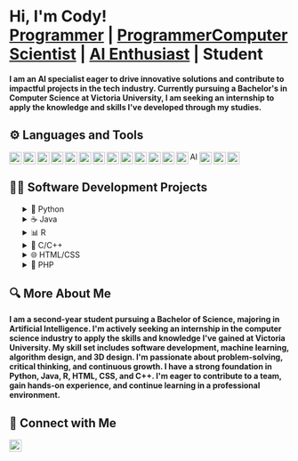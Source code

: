 <h1>Hi, I'm Cody!<br/>
<a href="https://github.com/Cody-Alexander">Programmer</a> | 
<a href="https://www.linkedin.com/in/cody-alexander-833536317/">ProgrammerComputer Scientist</a> | 
<a href="https://www.linkedin.com/in/cody-alexander-833536317/">AI Enthusiast</a> | 
Student</h1>

<p><b>I am an AI specialist eager to drive innovative solutions and contribute to impactful projects in the tech industry. Currently pursuing a Bachelor's in Computer Science at Victoria University, I am seeking an internship to apply the knowledge and skills I've developed through my studies.</b></p>

<h2>⚙️ Languages and Tools</h2>

<p>
<img align="left" alt="Python" width="22px" src="https://cdn.jsdelivr.net/gh/devicons/devicon/icons/python/python-original.svg" />                   
<img align="left" alt="JavaScript" width="22px" src="https://cdn.jsdelivr.net/gh/devicons/devicon/icons/javascript/javascript-original.svg" />                   
<img align="left" alt="Java" width="22px" src="https://cdn.jsdelivr.net/gh/devicons/devicon/icons/java/java-original.svg" />                   
<img align="left" alt="R" width="22px" src="https://cdn.jsdelivr.net/gh/devicons/devicon/icons/r/r-original.svg" />                   
<img align="left" alt="C++" width="22px" src="https://cdn.jsdelivr.net/gh/devicons/devicon/icons/cplusplus/cplusplus-original.svg" />                   
<img align="left" alt="HTML" width="22px" src="https://cdn.jsdelivr.net/gh/devicons/devicon/icons/html5/html5-original.svg" />                   
<img align="left" alt="CSS" width="22px" src="https://cdn.jsdelivr.net/gh/devicons/devicon/icons/css3/css3-original.svg" />                   
<img align="left" alt="PHP" width="22px" src="https://cdn.jsdelivr.net/gh/devicons/devicon/icons/php/php-original.svg" />                   
<img align="left" alt="SolidWorks" width="22px" src="https://github.com/Cody-Alexander/assets/blob/main/images.png" />
<img align="left" alt="Fusion 360" width="22px" src="https://img.icons8.com/color/48/000000/autodesk-fusion-360.png" />                   
<img align="left" alt="Blender" width="22px" src="https://cdn.jsdelivr.net/gh/devicons/devicon/icons/blender/blender-original.svg" />                   
<img align="left" alt="Meshmixer" width="22px" src="https://github.com/Cody-Alexander/assets/blob/main/20035465_1622642059E81meshmixer.png" />                                                   
<img align="left" alt="RStudio" width="22px" src="https://cdn.jsdelivr.net/gh/devicons/devicon/icons/rstudio/rstudio-original.svg" />                   
<img align="left" alt="Altium Designer" width="14px" src="https://github.com/Cody-Alexander/assets/blob/main/AD22_logo%20white.png" />
<img align="left" alt="PyTorch" width="22px" src="https://cdn.jsdelivr.net/gh/devicons/devicon/icons/pytorch/pytorch-original.svg" />                   
<img align="left" alt="SQL" width="22px" src="https://cdn.jsdelivr.net/gh/devicons/devicon/icons/mysql/mysql-original.svg" />                   
<img align="left" alt="TensorFlow" width="22px" src="https://cdn.jsdelivr.net/gh/devicons/devicon/icons/tensorflow/tensorflow-original.svg" />                   
</p>
<br clear="left"/>

<h2>👨‍💻 Software Development Projects</h2>

<ul>
  <details>
  <summary>🐍 Python</summary>
  
  - [Package Delivery Application (Data Structures and Algorithms Demo)](https://github.com/joshmadakor1/Package-Delivery-Pathfinding-Algorithm)
  
</details>

<details>
  <summary>☕ Java</summary>
  
  - [Package Delivery Application (Data Structures and Algorithms Demo)](https://github.com/joshmadakor1/Package-Delivery-Pathfinding-Algorithm)
  
</details>

<details>
  <summary>📊 R</summary>
  
  - [Project](https://github.com/joshmadakor1/Package-Delivery-Pathfinding-Algorithm)
  
</details>

<details>
  <summary>🔧 C/C++</summary>
  
  - [Project 1](https://github.com/joshmadakor1/EncrypterPOC)
  - [Project 2](https://github.com/joshmadakor1/DecrypterPOC)
  - [Project 3](https://github.com/joshmadakor1/Key-Logger-With-Email)
  
</details>

<details>
  <summary>🌐 HTML/CSS</summary>
  
  - [Project 1](https://github.com/joshmadakor1/EncrypterPOC)
  - [Project 2](https://github.com/joshmadakor1/DecrypterPOC)
  - [Project 3](https://github.com/joshmadakor1/Key-Logger-With-Email)
  
</details>

<details>
  <summary>🐘 PHP</summary>
  
  - [Project 1](https://github.com/joshmadakor1/EncrypterPOC)
  
</details>

</ul>

<h2>🔍 More About Me</h2>

<p><b>I am a second-year student pursuing a Bachelor of Science, majoring in Artificial Intelligence. I'm actively seeking an internship in the computer science industry to apply the skills and knowledge I've gained at Victoria University. My skill set includes software development, machine learning, algorithm design, and 3D design. I'm passionate about problem-solving, critical thinking, and continuous growth. I have a strong foundation in Python, Java, R, HTML, CSS, and C++. I'm eager to contribute to a team, gain hands-on experience, and continue learning in a professional environment.</b></p>

<h2>💬 Connect with Me</h2>

<p>
<a href="https://www.linkedin.com/in/cody-alexander-833536317/">
  <img align="left" alt="Cody Alexander | LinkedIn" width="22px" src="https://cdn.jsdelivr.net/npm/simple-icons@v3/icons/linkedin.svg" />
</a>
</p>

<br clear="left"/>
